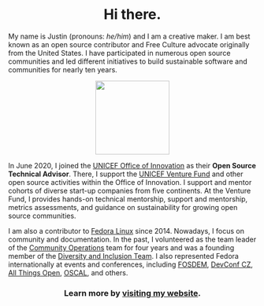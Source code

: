 <div align="center">
  <h1>Hi there.</h1>
</div>

My name is Justin (pronouns: _he/him_) and I am a creative maker.
I am best known as an open source contributor and Free Culture advocate originally from the United States.
I have participated in numerous open source communities and led different initiatives to build sustainable software and communities for nearly ten years.

<div align="center">
  <img src="https://mirror.jwf.io/pub/images/namaste.png" height="150px">
</div>

In June 2020, I joined the [UNICEF Office of Innovation](https://www.unicef.org/innovation/) as their **Open Source Technical Advisor**.
There, I support the [UNICEF Venture Fund](https://www.unicefinnovationfund.org/) and other open source activities within the Office of Innovation.
I support and mentor cohorts of diverse start-up companies from five continents.
At the Venture Fund, I provides hands-on technical mentorship, support and mentorship, metrics assessments, and guidance on sustainability for growing open source communities.

I am also a contributor to [Fedora Linux](https://docs.fedoraproject.org/en-US/project/) since 2014.
Nowadays, I focus on community and documentation.
In the past, I volunteered as the team leader of the [Community Operations](https://docs.fedoraproject.org/en-US/commops/) team for four years and was a founding member of the [Diversity and Inclusion Team](https://docs.fedoraproject.org/en-US/diversity-inclusion/).
I also represented Fedora internationally at events and conferences, including [FOSDEM](https://archive.fosdem.org/2017/schedule/event/storytelling/), [DevConf CZ](https://devconf.info/cz), [All Things Open](https://allthingsopen.org/talk/what-open-source-and-j-k-rowling-have-in-common/), [OSCAL](https://oscal.openlabs.cc/), and others.

<div align="center">
  <h3>Learn more by <a href="https://jwf.io" target="_blank">visiting my website</a>.</h3>
</div>
